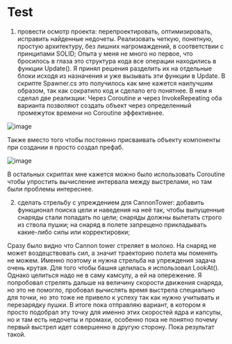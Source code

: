 # Test
1) провести осмотр проекта: перепроектировать, оптимизировать, исправить найденные недочеты. 
Реализовать четкую, понятную, простую архитектуру, без лишних нагромаждений, в соответствии с принципами SOLID;
Опыта у меня не много но первое, что бросилось в глаза это структура кода все операции находились в функции Update(). Я принял решения разделить их на отдельные блоки 
исходя из назначения и уже вызывать эти функции в Update. В скрипте Spawner.cs это получилось как мне кажется наилучшим образом, так как сократило код и сделало его понятнее.
В нем я сделал две реализции: Через Coroutine и через InvokeRepeating оба варианта позволяют создать объект через определенный промежуток времени но Coroutine эффективнее.


![image](https://user-images.githubusercontent.com/62421378/159184351-4c5612d7-05c4-4b1b-af32-8ea41c74afe3.png)

Также вместо того чтобы постоянно присваивать объекту компоненты при создании я просто создал префаб.

![image](https://user-images.githubusercontent.com/62421378/159184424-458b9ad7-8143-4d42-8663-3a3e7d7d14b0.png)


В остальных скриптах мне кажется можно было использовать Coroutine чтобы упростить вычисление интервала между выстрелами, но там были проблемы интереснее.

2) сделать стрельбу с упреждением для CannonTower: добавить функционал поиска цели и наведения на неё так, чтобы выпущенные снаряды стали попадать по цели; снаряды должны вылетать строго из ствола пушки;
на снаряд в полете запрещено прикладывать какие-либо силы или корректировки;

Сразу было видно что Cannon tower стреляет в молоко. На снаряд не может воздецствовать сил, а значит траекторию полета мы поменять не можем. Именно поэтому и нужна стрельба на упреждения
задача очень крутая. Для того чтобы башня целилась я использовал LookAt(). Однако целиться надо не в саму камсулу, а ей на опережение. Я попробовал стрелять дальше на величину
скорости движения снаряда, но это не помогло, пробовал вычислять время выстрела специально для точки, но это тоже не привело к успеху так как нужно учитывать и перезарядку пушки.
В итоге пока отправляю вариант, в котором я просто подобрал эту точку для именно этих скоростей ядра и капсулы, но и там есть недочеты и промахи, особенно пока не понятно 
почему первый выстрел идет совершенно в другую сторону.
Пока результат такой.
